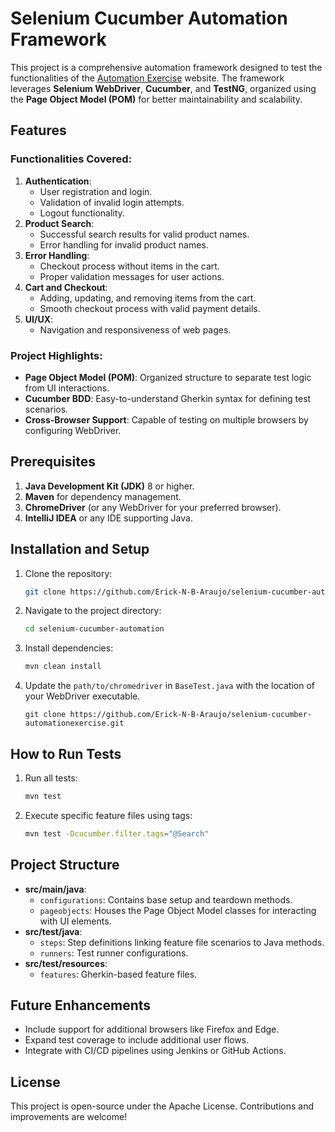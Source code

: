 # Selenium Cucumber Automation Framework

This project is a comprehensive automation framework designed to test the functionalities of the [Automation Exercise](https://www.automationexercise.com) website. The framework leverages **Selenium WebDriver**, **Cucumber**, and **TestNG**, organized using the **Page Object Model (POM)** for better maintainability and scalability.
## Features

### Functionalities Covered:

1. **Authentication**:
   - User registration and login.
   - Validation of invalid login attempts.
   - Logout functionality.
2. **Product Search**:
   - Successful search results for valid product names.
   - Error handling for invalid product names.
3. **Error Handling**:
   - Checkout process without items in the cart.
   - Proper validation messages for user actions.
4. **Cart and Checkout**:
   - Adding, updating, and removing items from the cart.
   - Smooth checkout process with valid payment details.
5. **UI/UX**:
   - Navigation and responsiveness of web pages.

### Project Highlights:

- **Page Object Model (POM)**: Organized structure to separate test logic from UI interactions.
- **Cucumber BDD**: Easy-to-understand Gherkin syntax for defining test scenarios.
- **Cross-Browser Support**: Capable of testing on multiple browsers by configuring WebDriver.

## Prerequisites

1. **Java Development Kit (JDK)** 8 or higher.
2. **Maven** for dependency management.
3. **ChromeDriver** (or any WebDriver for your preferred browser).
4. **IntelliJ IDEA** or any IDE supporting Java.

## Installation and Setup

1. Clone the repository:

   ```bash
   git clone https://github.com/Erick-N-B-Araujo/selenium-cucumber-automationexercise.git
   ```

2. Navigate to the project directory:

   ```bash
   cd selenium-cucumber-automation
   ```

3. Install dependencies:

   ```bash
   mvn clean install
   ```

4. Update the `path/to/chromedriver` in `BaseTest.java` with the location of your WebDriver executable.

   ```git
   git clone https://github.com/Erick-N-B-Araujo/selenium-cucumber-automationexercise.git
   ```

## How to Run Tests

1. Run all tests:

   ```bash
   mvn test
   ```

2. Execute specific feature files using tags:

   ```bash
   mvn test -Dcucumber.filter.tags="@Search"
   ```

## Project Structure

- **src/main/java**:
  - `configurations`: Contains base setup and teardown methods.
  - `pageobjects`: Houses the Page Object Model classes for interacting with UI elements.
- **src/test/java**:
  - `steps`: Step definitions linking feature file scenarios to Java methods.
  - `runners`: Test runner configurations.
- **src/test/resources**:
  - `features`: Gherkin-based feature files.

## Future Enhancements

- Include support for additional browsers like Firefox and Edge.
- Expand test coverage to include additional user flows.
- Integrate with CI/CD pipelines using Jenkins or GitHub Actions.

## License

This project is open-source under the Apache License. Contributions and improvements are welcome!
